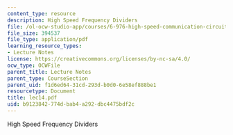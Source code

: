 ```yaml
---
content_type: resource
description: High Speed Frequency Dividers
file: /ol-ocw-studio-app/courses/6-976-high-speed-communication-circuits-and-systems-spring-2003/b9123842774dbab4a292dbc4475bdf2c_lec14.pdf
file_size: 394537
file_type: application/pdf
learning_resource_types:
- Lecture Notes
license: https://creativecommons.org/licenses/by-nc-sa/4.0/
ocw_type: OCWFile
parent_title: Lecture Notes
parent_type: CourseSection
parent_uid: f1d6ed64-31cd-293d-b0d0-6e58ef888be1
resourcetype: Document
title: lec14.pdf
uid: b9123842-774d-bab4-a292-dbc4475bdf2c
---
```

High Speed Frequency Dividers